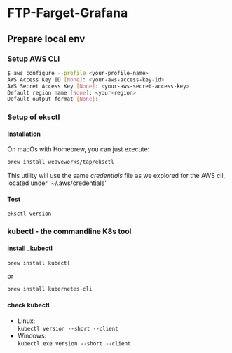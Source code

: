 # FTP-Farget-Grafana

## Prepare local env

### Setup AWS CLI

```bash
$ aws configure --profile <your-profile-name>
AWS Access Key ID [None]: <your-aws-access-key-id>
AWS Secret Access Key [None]: <your-aws-secret-access-key>
Default region name [None]: <your-region>
Default output format [None]:
```

### Setup of eksctl

#### Installation
On macOs with Homebrew, you can just execute:

```bash
brew install weaveworks/tap/eksctl
```
This utility will use the same _credentials_ file as we explored for the AWS cli, located under '~/.aws/credentials'

#### Test
```eksctl version```

### kubectl - the commandline K8s tool

#### install _kubectl
```bash
brew install kubectl 
```
or 
```bash
brew install kubernetes-cli 
```




#### check kubectl

* Linux:  
```kubectl version --short --client```
* Windows:  
```kubectl.exe version --short --client```

